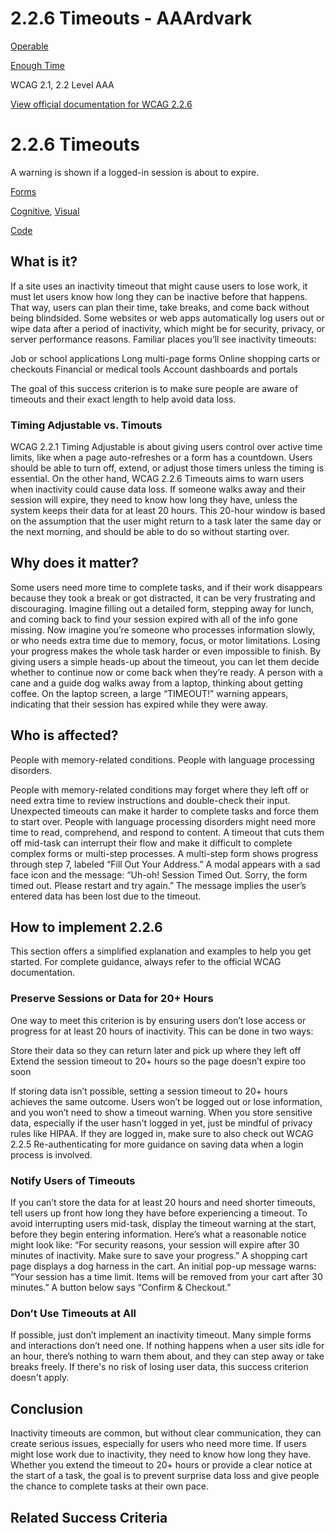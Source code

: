 # 2.2.6 Timeouts - AAArdvark

[Operable](https://aaardvarkaccessibility.com/wcag-principle/operable/)

[Enough Time](https://aaardvarkaccessibility.com/wcag-guideline/enough-time/)

WCAG 2.1, 2.2
Level AAA

[View official documentation for WCAG 2.2.6](https://www.w3.org/WAI/WCAG22/Understanding/timeouts.html)

# 2.2.6 Timeouts

A warning is shown if a logged-in session is about to expire.

[Forms](https://aaardvarkaccessibility.com/wcag-theme/forms/) 

 

[Cognitive](https://aaardvarkaccessibility.com/wcag-disability/cognitive/), [Visual](https://aaardvarkaccessibility.com/wcag-disability/visual/) 

 

[Code](https://aaardvarkaccessibility.com/wcag-responsibility/code/) 

## What is it?

If a site uses an inactivity timeout that might cause users to lose work, it must let users know how long they can be inactive before that happens. That way, users can plan their time, take breaks, and come back without being blindsided.
Some websites or web apps automatically log users out or wipe data after a period of inactivity, which might be for security, privacy, or server performance reasons. Familiar places you’ll see inactivity timeouts:

Job or school applications
Long multi-page forms
Online shopping carts or checkouts
Financial or medical tools
Account dashboards and portals

The goal of this success criterion is to make sure people are aware of timeouts and their exact length to help avoid data loss.
### Timing Adjustable vs. Timouts

WCAG 2.2.1 Timing Adjustable is about giving users control over active time limits, like when a page auto-refreshes or a form has a countdown. Users should be able to turn off, extend, or adjust those timers unless the timing is essential.
On the other hand, WCAG 2.2.6 Timeouts aims to warn users when inactivity could cause data loss. If someone walks away and their session will expire, they need to know how long they have, unless the system keeps their data for at least 20 hours.
This 20-hour window is based on the assumption that the user might return to a task later the same day or the next morning, and should be able to do so without starting over.

## Why does it matter?

Some users need more time to complete tasks, and if their work disappears because they took a break or got distracted, it can be very frustrating and discouraging.
Imagine filling out a detailed form, stepping away for lunch, and coming back to find your session expired with all of the info gone missing. Now imagine you’re someone who processes information slowly, or who needs extra time due to memory, focus, or motor limitations. Losing your progress makes the whole task harder or even impossible to finish.
By giving users a simple heads-up about the timeout, you can let them decide whether to continue now or come back when they’re ready.
A person with a cane and a guide dog walks away from a laptop, thinking about getting coffee. On the laptop screen, a large “TIMEOUT!” warning appears, indicating that their session has expired while they were away.

## Who is affected?

People with memory-related conditions. People with language processing disorders.

People with memory-related conditions may forget where they left off or need extra time to review instructions and double-check their input. Unexpected timeouts can make it harder to complete tasks and force them to start over.
People with language processing disorders might need more time to read, comprehend, and respond to content. A timeout that cuts them off mid-task can interrupt their flow and make it difficult to complete complex forms or multi-step processes.
A multi-step form shows progress through step 7, labeled “Fill Out Your Address.” A modal appears with a sad face icon and the message: “Uh-oh! Session Timed Out. Sorry, the form timed out. Please restart and try again.” The message implies the user’s entered data has been lost due to the timeout.

## How to implement 2.2.6

This section offers a simplified explanation and examples to help you get started. For complete guidance, always refer to the official WCAG documentation.

### Preserve Sessions or Data for 20+ Hours

One way to meet this criterion is by ensuring users don’t lose access or progress for at least 20 hours of inactivity. This can be done in two ways:

Store their data so they can return later and pick up where they left off
Extend the session timeout to 20+ hours so the page doesn’t expire too soon

If storing data isn’t possible, setting a session timeout to 20+ hours achieves the same outcome. Users won’t be logged out or lose information, and you won’t need to show a timeout warning.
When you store sensitive data, especially if the user hasn't logged in yet, just be mindful of privacy rules like HIPAA. If they are logged in, make sure to also check out WCAG 2.2.5 Re-authenticating for more guidance on saving data when a login process is involved.
### Notify Users of Timeouts

If you can’t store the data for at least 20 hours and need shorter timeouts, tell users up front how long they have before experiencing a timeout. To avoid interrupting users mid-task, display the timeout warning at the start, before they begin entering information.
Here’s what a reasonable notice might look like:
“For security reasons, your session will expire after 30 minutes of inactivity. Make sure to save your progress.”
A shopping cart page displays a dog harness in the cart. An initial pop-up message warns: “Your session has a time limit. Items will be removed from your cart after 30 minutes.” A button below says “Confirm & Checkout.”
### Don’t Use Timeouts at All

If possible, just don’t implement an inactivity timeout. Many simple forms and interactions don’t need one. If nothing happens when a user sits idle for an hour, there’s nothing to warn them about, and they can step away or take breaks freely.
If there's no risk of losing user data, this success criterion doesn't apply.

## Conclusion

Inactivity timeouts are common, but without clear communication, they can create serious issues, especially for users who need more time. If users might lose work due to inactivity, they need to know how long they have. Whether you extend the timeout to 20+ hours or provide a clear notice at the start of a task, the goal is to prevent surprise data loss and give people the chance to complete tasks at their own pace.

## Related Success Criteria

